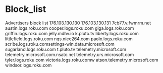 # Block_list

Advertisers block list
176.103.130.130
176.103.130.131
7cb77.v.fwmrm.net
austin.logs.roku.com
cooper.logs.roku.com
giga.logs.roku.com
griffin.logs.roku.com
jelly.mdhv.io
k.pluto.tv
liberty.logs.roku.com
littlefield.logs.roku.com
nqs.nice264.com
paolo.logs.roku.com
scribe.logs.roku.comsettings-win.data.microsoft.com
sugarland.logs.roku.com
t.pluto.tv
telemetry.microsoft.com
telemetry.microsoft.com.nsatc.net
telemetry.urs.microsoft.com
tyler.logs.roku.com
victoria.logs.roku.comw
atson.telemetry.microsoft.com
windsor.logs.roku.com
